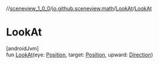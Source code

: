 //[sceneview_1_0_0](../../../index.md)/[io.github.sceneview.math](../index.md)/[LookAt](index.md)/[LookAt](-look-at.md)

# LookAt

[androidJvm]\
fun [LookAt](-look-at.md)(eye: [Position](../index.md#945960193%2FClasslikes%2F-602047187), target: [Position](../index.md#945960193%2FClasslikes%2F-602047187), upward: [Direction](../index.md#1758682841%2FClasslikes%2F-602047187))
